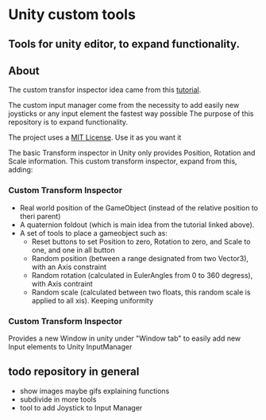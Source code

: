 # Unity custom tools

Tools for unity editor, to expand functionality.
----
## About
The custom transfor inspector idea came from this [tutorial](http://naplandgames.com/blog/2016/08/27/unity-3d-tutorial-custom-transform-inspector/).

The custom input manager come from the necessity to add easily new joysticks or any input element the fastest way possible
The purpose of this repository is to expand functionality.

The project uses a [MIT License](https://github.com/marcelOlecram/unity-custom-transform/blob/master/LICENSE). Use it as you want it

The basic Transform inspector in Unity only provides Position, Rotation and Scale information. This custom transform inspector, expand from this, adding:

###  Custom Transform Inspector

- Real world position of the GameObject (instead of the relative position to theri parent)
- A quaternion foldout (which is main idea from the tutorial linked above).
- A set of tools to place a gameobject such as: 
    - Reset buttons to set Position to zero, Rotation to zero, and Scale to one, and one in all button
    - Random position (between a range designated from two Vector3), with an Axis constraint
    - Random rotation (calculated in EulerAngles from 0 to 360 degress), with Axis contraint
    - Random scale (calculated between two floats, this random scale is applied to all xis). Keeping uniformity

###  Custom Transform Inspector

Provides a new Window in unity under "Window tab" to easily add new Input elements to Unity InputManager

## todo repository in general
- show images maybe gifs explaining functions
- subdivide in more tools
- tool to add Joystick to Input Manager

